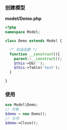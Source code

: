 ### 创建模型
**model/Demo.php**
```php
<?php
namespace Model;

class Demo extends Model {

  /* 构造函数 */
  function __construct(){
    parent::__construct();
    $this->Db('');
    $this->Table('test');
  }

}
```

### 使用
```php
use Model\Demo;
// 对象
$demo = new Demo();
// 关闭
$demo->Close();
```
